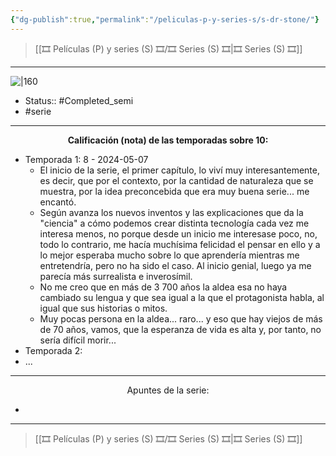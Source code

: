 ```yaml
---
{"dg-publish":true,"permalink":"/peliculas-p-y-series-s/s-dr-stone/"}
---
```



> [[🎞️ Películas (P) y series (S) 🎞️/🎞️ Series (S) 🎞️\|🎞️ Series (S) 🎞️]]

---

![|160](https://m.media-amazon.com/images/M/MV5BYmU2MzEyMjAtOTQ5Yy00NGMxLTg0NmItMTQ0ZTM5OGY0NjUzXkEyXkFqcGdeQXVyNjAwNDUxODI@._V1_SX300.jpg)

- Status:: #Completed_semi  
- #serie 

---

**<center>Calificación (nota) de las temporadas sobre 10:</center>**

- Temporada 1: 8 - 2024-05-07
	- El inicio de la serie, el primer capítulo, lo viví muy interesantemente, es decir, que por el contexto, por la cantidad de naturaleza que se muestra, por la idea preconcebida que era muy buena serie... me encantó.
	- Según avanza los nuevos inventos y las explicaciones que da la "ciencia" a cómo podemos crear distinta tecnología cada vez me interesa menos, no porque desde un inicio me interesase poco, no, todo lo contrario, me hacía muchísima felicidad el pensar en ello y a lo mejor esperaba mucho sobre lo que aprendería mientras me entretendría, pero no ha sido el caso. Al inicio genial, luego ya me parecía más surrealista e inverosímil.
	- No me creo que en más de 3 700 años la aldea esa no haya cambiado su lengua y que sea igual a la que el protagonista habla, al igual que sus historias o mitos.
	- Muy pocas persona en la aldea... raro... y eso que hay viejos de más de 70 años, vamos, que la esperanza de vida es alta y, por tanto, no sería difícil morir...
- Temporada 2: 
- ...

---

<center>Apuntes de la serie:</center>

- 

---

> [[🎞️ Películas (P) y series (S) 🎞️/🎞️ Series (S) 🎞️\|🎞️ Series (S) 🎞️]]